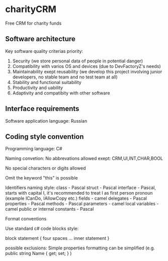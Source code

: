 # charityCRM
Free CRM for charity funds

Software architecture
------------------------

Key software quality criterias priority:

1. Security (we store personal data of people in potential danger)
2. Compatibility with varios OS and devices (due to DevFactoryZ's needs)
3. Maintainability exept reusability (we develop this project involving junior developers, no stable team and no test team at all)
4. Stability and functional suitability
5. Productivity and uability
6. Adaptivity and compatibity with other software

Interface requirements
-------------------------
Software application language: Russian

Coding style convention
-------------------------

Programming language: C#

Naming convetion:
  No abbrevations allowed exept:
  CRM,UI,INT,CHAR,BOOL
  
  No special characters or digits allowed
  
  Omit the keyword "this" is possible
  
  Identifiers naming style:
    class - Pascal
    struct - Pascal
    interface - Pascal, starts with capital I, it's recommended to treat I as first person pronoun (example ICanDo, IAllowCopy etc.)
    fields - camel
    delegates - Pascal
    properties - Pascal
    methods - Pascal
    parameters - camel
    local variables - camel
    public or internal constants - Pascal

Format conventions

   Use standard c# code blocks style:
   
   block statement
   {
       four spaces ... inner statement
   }
    
   possible exclusions:
   Simple properties formatting can be simplified (e.g. public string Name { get; set; } )
